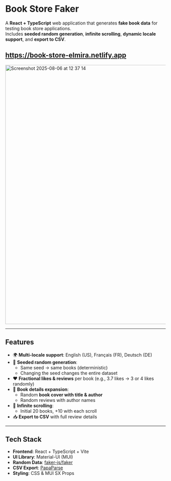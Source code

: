 # **Book Store Faker**

A **React + TypeScript** web application that generates **fake book data** for testing book store applications.  
Includes **seeded random generation**, **infinite scrolling**, **dynamic locale support**, and **export to CSV**.
## https://book-store-elmira.netlify.app
<img width="1361" height="813" alt="Screenshot 2025-08-06 at 12 37 14" src="https://github.com/user-attachments/assets/de9c7f6b-938e-49d8-8022-0f202b49b0aa" />


---

## **Features**

- 🌍 **Multi-locale support**: English (US), Français (FR), Deutsch (DE)  
- 🎲 **Seeded random generation**:
  - Same seed → same books (deterministic)  
  - Changing the seed changes the entire dataset  
- ❤️ **Fractional likes & reviews** per book (e.g., 3.7 likes → 3 or 4 likes randomly)  
- 📖 **Book details expansion**:
  - Random **book cover with title & author**
  - Random reviews with author names  
- 🔄 **Infinite scrolling**:
  - Initial 20 books, +10 with each scroll  
- 📥 **Export to CSV** with full review details

---

## **Tech Stack**

- **Frontend**: React + TypeScript + Vite  
- **UI Library**: Material-UI (MUI)  
- **Random Data**: [faker-js/faker](https://github.com/faker-js/faker)  
- **CSV Export**: [PapaParse](https://www.papaparse.com/)  
- **Styling**: CSS & MUI SX Props

